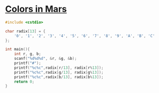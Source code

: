 # [Colors in Mars](https://pintia.cn/problem-sets/994805342720868352/problems/994805470349344768)

```c++
#include <cstdio>

char radix[13] = {
    '0', '1', '2', '3', '4', '5', '6', '7', '8', '9', 'A', 'B', 'C'
};

int main(){
    int r, g, b;
    scanf("%d%d%d", &r, &g, &b);
    printf("#");
    printf("%c%c",radix[r/13], radix[r%13]);
    printf("%c%c",radix[g/13], radix[g%13]);
    printf("%c%c",radix[b/13], radix[b%13]);
    return 0;
}
```

